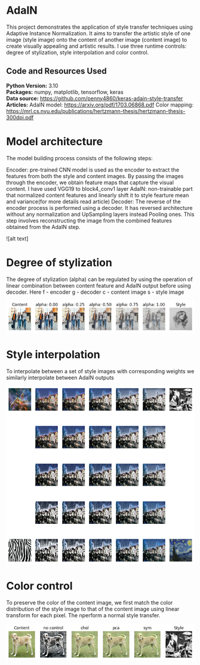 # AdaIN
This project demonstrates the application of style transfer techniques using Adaptive Instance Normalization. It aims to transfer the artistic style of one image (style image) onto the content of another image (content image) to create visually appealing and artistic results. I use three runtime controls: degree of stylization, style interpolation and color control.

## Code and Resources Used 
**Python Version:** 3.10  
**Packages:** numpy, matplotlib, tensorflow, keras  
**Data source:** https://github.com/penny4860/keras-adain-style-transfer  
**Articles:** 
AdaIN model: https://arxiv.org/pdf/1703.06868.pdf
Color mapping: https://mrl.cs.nyu.edu/publications/hertzmann-thesis/hertzmann-thesis-300dpi.pdf

# Model architecture
The model building process consists of the following steps:

Encoder: pre-trained CNN model is used as the encoder to extract the features from both the style and content images. By passing the images through the encoder, we obtain feature maps that capture the visual content. I have used VGG19 to block4_conv1 layer
AdaIN: non-trainable part that normalized content features and linearly shift it to style fearture mean and variance(for more details read article)
Decoder: The reverse of the encoder process is performed using a decoder. It has reversed architecture without any normalization and UpSampling layers instead Pooling ones. This step involves reconstructing the image from the combined features obtained from the AdaIN step.

![alt text]

# Degree of stylization
The degree of stylization (alpha) can be regulated by using the operation of linear combination between content feature and AdaIN output before using decoder.
Here f - encoder
     g - decoder
     c - content image
     s - style image
     
![alt text](https://github.com/HalyshAnton/AdaIN/blob/main/degree%20of%20stylization.png)

# Style interpolation
To interpolate between a set of style images with corresponding weights we similarly interpolate between AdaIN outputs

![alt text](https://github.com/HalyshAnton/AdaIN/blob/main/weighted%20stylization.png)

# Color control
To preserve the color of the content image, we first match the color distribution of the style image to that of the content image using linear transform for each pixel. The nperform a normal style transfer.

![alt text](https://github.com/HalyshAnton/AdaIN/blob/main/color%20control.png)
